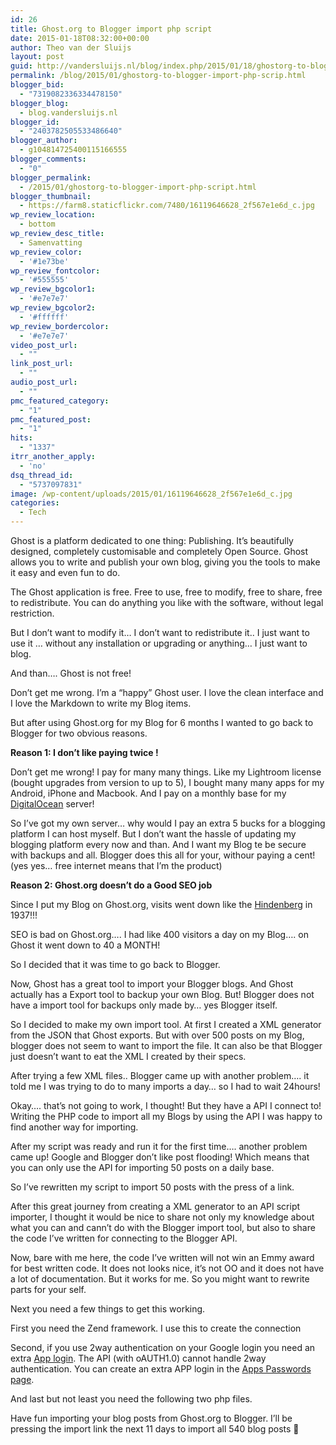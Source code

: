 ```yaml
---
id: 26
title: Ghost.org to Blogger import php script
date: 2015-01-18T08:32:00+00:00
author: Theo van der Sluijs
layout: post
guid: http://vandersluijs.nl/blog/index.php/2015/01/18/ghostorg-to-blogger-import-php-scrip/
permalink: /blog/2015/01/ghostorg-to-blogger-import-php-scrip.html
blogger_bid:
  - "7319082336334478150"
blogger_blog:
  - blog.vandersluijs.nl
blogger_id:
  - "2403782505533486640"
blogger_author:
  - g104814725400115166555
blogger_comments:
  - "0"
blogger_permalink:
  - /2015/01/ghostorg-to-blogger-import-php-script.html
blogger_thumbnail:
  - https://farm8.staticflickr.com/7480/16119646628_2f567e1e6d_c.jpg
wp_review_location:
  - bottom
wp_review_desc_title:
  - Samenvatting
wp_review_color:
  - '#1e73be'
wp_review_fontcolor:
  - '#555555'
wp_review_bgcolor1:
  - '#e7e7e7'
wp_review_bgcolor2:
  - '#ffffff'
wp_review_bordercolor:
  - '#e7e7e7'
video_post_url:
  - ""
link_post_url:
  - ""
audio_post_url:
  - ""
pmc_featured_category:
  - "1"
pmc_featured_post:
  - "1"
hits:
  - "1337"
itrr_another_apply:
  - 'no'
dsq_thread_id:
  - "5737097831"
image: /wp-content/uploads/2015/01/16119646628_2f567e1e6d_c.jpg
categories:
  - Tech
---
```

Ghost is a platform dedicated to one thing: Publishing. It&#8217;s beautifully designed, completely customisable and completely Open Source. Ghost allows you to write and publish your own blog, giving you the tools to make it easy and even fun to do.

The Ghost application is free. Free to use, free to modify, free to share, free to redistribute. You can do anything you like with the software, without legal restriction.

But I don&#8217;t want to modify it&#8230; I don&#8217;t want to redistribute it.. I just want to use it &#8230; without any installation or upgrading or anything&#8230; I just want to blog.

And than&#8230;. Ghost is not free!
  
<!--more-->


  
Don&#8217;t get me wrong. I&#8217;m a &#8220;happy&#8221; Ghost user. I love the clean interface and I love the Markdown to write my Blog items.

But after using Ghost.org for my Blog for 6 months I wanted to go back to Blogger for two obvious reasons.

**Reason 1: I don&#8217;t like paying twice !**

Don&#8217;t get me wrong! I pay for many many things. Like my Lightroom license (bought upgrades from version to up to 5), I bought many many apps for my Android, iPhone and Macbook. And I pay on a monthly base for my [DigitalOcean](https://www.digitalocean.com/?refcode=38909179d2dc) server!

So I&#8217;ve got my own server&#8230; why would I pay an extra 5 bucks for a blogging platform I can host myself. But I don&#8217;t want the hassle of updating my blogging platform every now and than. And I want my Blog te be secure with backups and all. Blogger does this all for your, withour paying a cent! (yes yes&#8230; free internet means that I&#8217;m the product)

**Reason 2: Ghost.org doesn&#8217;t do a Good SEO job**

Since I put my Blog on Ghost.org, visits went down like the <a href="http://en.wikipedia.org/wiki/Hindenburg_disaster#Landing_timeline" target="_blank">Hindenberg</a> in 1937!!!

SEO is bad on Ghost.org&#8230;. I had like 400 visitors a day on my Blog&#8230;. on Ghost it went down to 40 a MONTH!

So I decided that it was time to go back to Blogger.

Now, Ghost has a great tool to import your Blogger blogs. And Ghost actually has a Export tool to backup your own Blog. But! Blogger does not have a import tool for backups only made by&#8230; yes Blogger itself.

So I decided to make my own import tool. At first I created a XML generator from the JSON that Ghost exports. But with over 500 posts on my Blog, blogger does not seem to want to import the file. It can also be that Blogger just doesn&#8217;t want to eat the XML I created by their specs.

After trying a few XML files.. Blogger came up with another problem&#8230;. it told me I was trying to do to many imports a day&#8230; so I had to wait 24hours!

Okay&#8230;. that&#8217;s not going to work, I thought! But they have a API I connect to! Writing the PHP code to import all my Blogs by using the API I was happy to find another way for importing.

After my script was ready and run it for the first time&#8230;. another problem came up! Google and Blogger don&#8217;t like post flooding! Which means that you can only use the API for importing 50 posts on a daily base.

So I&#8217;ve rewritten my script to import 50 posts with the press of a link.

After this great journey from creating a XML generator to an API script importer, I thought it would be nice to share not only my knowledge about what you can and cann&#8217;t do with the Blogger import tool, but also to share the code I&#8217;ve written for connecting to the Blogger API.

Now, bare with me here, the code I&#8217;ve written will not win an Emmy award for best written code. It does not looks nice, it&#8217;s not OO and it does not have a lot of documentation. But it works for me. So you might want to rewrite parts for your self.

Next you need a few things to get this working.

First you need the Zend framework. I use this to create the connection
  
Second, if you use 2way authentication on your Google login you need an extra <a href="https://support.google.com/accounts/answer/185833?hl=nl&ctx=ch_DisplayUnlockCaptcha" target="_blank">App login</a>. The API (with oAUTH1.0) cannot handle 2way authentication. You can create an extra APP login in the <a href="https://security.google.com/settings/security/apppasswords" target="_blank" rel="nofollow">Apps Passwords page</a>.

And last but not least you need the following two php files.

Have fun importing your blog posts from Ghost.org to Blogger. I&#8217;ll be pressing the import link the next 11 days to import all 540 blog posts 🙂